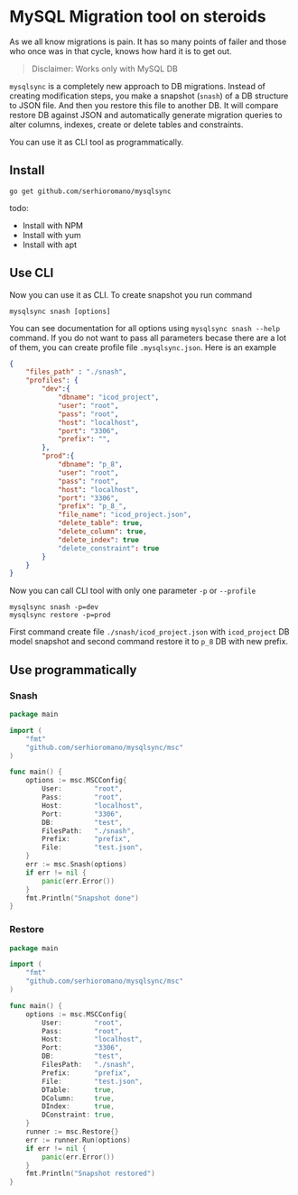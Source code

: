 # MySQL Migration tool on steroids

As we all know migrations is pain. It has so many points of failer and those who once was in that cycle, knows how hard it is to get out.

> Disclaimer: Works only with MySQL DB

`mysqlsync` is a completely new approach to DB migrations. Instead of creating modification steps, you make a snapshot (`snash`) of a DB structure to JSON file. And then you restore this file to another DB. It will compare restore DB against JSON and automatically generate migration queries to alter columns, indexes, create or delete tables and constraints.

You can use it as CLI tool as programmatically.

## Install

```
go get github.com/serhioromano/mysqlsync
```

todo:
- Install with NPM
- Install with yum
- Install with apt

## Use CLI

Now you can use it as CLI. To create snapshot you run command

```
mysqlsync snash [options]
```

You can see documentation for all options using `mysqlsync snash --help` command. If you do not want to pass all parameters becase there are a lot of them, you can create profile file `.mysqlsync.json`. Here is an example

```json
{
    "files_path" : "./snash",
    "profiles": {
        "dev":{
            "dbname": "icod_project",
            "user": "root",
            "pass": "root",
            "host": "localhost",
            "port": "3306",
            "prefix": "",
        },
        "prod":{
            "dbname": "p_8",
            "user": "root",
            "pass": "root",
            "host": "localhost",
            "port": "3306",
            "prefix": "p_8_",
            "file_name": "icod_project.json",
            "delete_table": true,
            "delete_column": true,
            "delete_index": true
            "delete_constraint": true
        }
    }
}
```

Now you can call CLI tool with only one parameter `-p` or `--profile`

```
mysqlsync snash -p=dev
mysqlsync restore -p=prod
```

First command create file `./snash/icod_project.json` with `icod_project` DB model snapshot and second command restore it to `p_8` DB with new prefix.

## Use programmatically

### Snash

```go
package main

import (
	"fmt"
	"github.com/serhioromano/mysqlsync/msc"
)

func main() {
	options := msc.MSCConfig{
		User:        "root",
		Pass:        "root",
		Host:        "localhost",
		Port:        "3306",
		DB:          "test",
		FilesPath:   "./snash",
		Prefix:      "prefix",
		File:        "test.json",
	}
	err := msc.Snash(options)
	if err != nil {
		panic(err.Error())
	}
	fmt.Println("Snapshot done")
}
```

### Restore

```go
package main

import (
	"fmt"
	"github.com/serhioromano/mysqlsync/msc"
)

func main() {
	options := msc.MSCConfig{
		User:        "root",
		Pass:        "root",
		Host:        "localhost",
		Port:        "3306",
		DB:          "test",
		FilesPath:   "./snash",
		Prefix:      "prefix",
		File:        "test.json",
		DTable:      true,
		DColumn:     true,
		DIndex:      true,
		DConstraint: true,
	}
	runner := msc.Restore{}
	err := runner.Run(options)
	if err != nil {
		panic(err.Error())
	}
	fmt.Println("Snapshot restored")
}
```